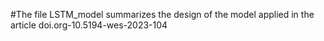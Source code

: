 #The file LSTM_model summarizes the design of the model applied in the article doi.org-10.5194-wes-2023-104

